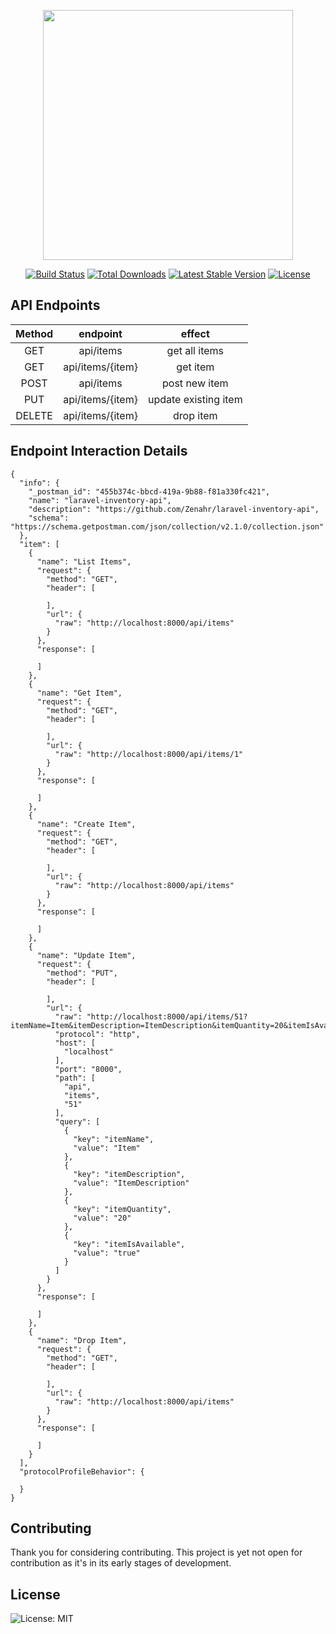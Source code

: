 <p align="center"><img src="https://res.cloudinary.com/dtfbvvkyp/image/upload/v1566331377/laravel-logolockup-cmyk-red.svg" width="400"></p>

<p align="center">
<a href="https://travis-ci.org/laravel/framework"><img src="https://travis-ci.org/laravel/framework.svg" alt="Build Status"></a>
<a href="https://packagist.org/packages/laravel/framework"><img src="https://poser.pugx.org/laravel/framework/d/total.svg" alt="Total Downloads"></a>
<a href="https://packagist.org/packages/laravel/framework"><img src="https://poser.pugx.org/laravel/framework/v/stable.svg" alt="Latest Stable Version"></a>
<a href="https://packagist.org/packages/laravel/framework"><img src="https://poser.pugx.org/laravel/framework/license.svg" alt="License"></a>
</p>


## API Endpoints

| Method | endpoint | effect |
| :---:        |      :---:     |         :---: |
| GET   | api/items     | get all items    |
| GET   | api/items/{item}     | get item    |
| POST   | api/items     | post new item    |
| PUT   | api/items/{item}     | update existing item    |
| DELETE   | api/items/{item}     | drop item    |

## Endpoint Interaction Details

```
{
  "info": {
    "_postman_id": "455b374c-bbcd-419a-9b88-f81a330fc421",
    "name": "laravel-inventory-api",
    "description": "https://github.com/Zenahr/laravel-inventory-api",
    "schema": "https://schema.getpostman.com/json/collection/v2.1.0/collection.json"
  },
  "item": [
    {
      "name": "List Items",
      "request": {
        "method": "GET",
        "header": [
          
        ],
        "url": {
          "raw": "http://localhost:8000/api/items"
        }
      },
      "response": [
        
      ]
    },
    {
      "name": "Get Item",
      "request": {
        "method": "GET",
        "header": [
          
        ],
        "url": {
          "raw": "http://localhost:8000/api/items/1"
        }
      },
      "response": [
        
      ]
    },
    {
      "name": "Create Item",
      "request": {
        "method": "GET",
        "header": [
          
        ],
        "url": {
          "raw": "http://localhost:8000/api/items"
        }
      },
      "response": [
        
      ]
    },
    {
      "name": "Update Item",
      "request": {
        "method": "PUT",
        "header": [
          
        ],
        "url": {
          "raw": "http://localhost:8000/api/items/51?itemName=Item&itemDescription=ItemDescription&itemQuantity=20&itemIsAvailable=true",
          "protocol": "http",
          "host": [
            "localhost"
          ],
          "port": "8000",
          "path": [
            "api",
            "items",
            "51"
          ],
          "query": [
            {
              "key": "itemName",
              "value": "Item"
            },
            {
              "key": "itemDescription",
              "value": "ItemDescription"
            },
            {
              "key": "itemQuantity",
              "value": "20"
            },
            {
              "key": "itemIsAvailable",
              "value": "true"
            }
          ]
        }
      },
      "response": [
        
      ]
    },
    {
      "name": "Drop Item",
      "request": {
        "method": "GET",
        "header": [
          
        ],
        "url": {
          "raw": "http://localhost:8000/api/items"
        }
      },
      "response": [
        
      ]
    }
  ],
  "protocolProfileBehavior": {
    
  }
}
```

## Contributing

Thank you for considering contributing. This project is yet not open for contribution as it's in its early stages of development.


## License
![License: MIT](https://img.shields.io/badge/License-MIT-blue.svg)